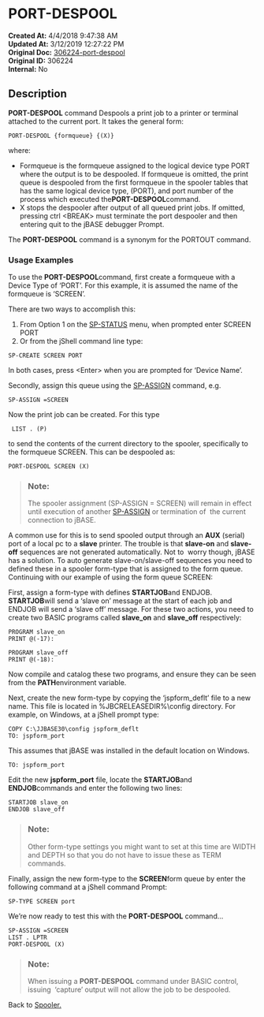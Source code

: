 # PORT-DESPOOL

**Created At:** 4/4/2018 9:47:38 AM  
**Updated At:** 3/12/2019 12:27:22 PM  
**Original Doc:** [306224-port-despool](https://docs.jbase.com/44205-spooler/306224-port-despool)  
**Original ID:** 306224  
**Internal:** No  


## Description 

**PORT-DESPOOL** command Despools a print job to a printer or terminal attached to the current port. It takes the general form:

```
PORT-DESPOOL {formqueue} {(X)}
```

where:

- Formqueue is the formqueue assigned to the logical device type PORT where the output is to be despooled.
If formqueue is omitted, the print queue is despooled from the first formqueue in the spooler tables that has the same logical device type, (PORT), and port number of the process which executed the**PORT-DESPOOL**command.
- X stops the despooler after output of all queued print jobs. If omitted, pressing ctrl &lt;BREAK&gt; must terminate the port despooler and then entering quit to the jBASE debugger Prompt.


The **PORT-DESPOOL** command is a synonym for the PORTOUT command.



### Usage Examples

To use the **PORT-DESPOOL**command, first create a formqueue with a Device Type of ‘PORT’. For this example, it is assumed the name of the formqueue is ‘SCREEN’.

There are two ways to accomplish this:

1. From Option 1 on the [SP-STATUS](./../sp-status) menu, when prompted enter SCREEN PORT
2. Or from the jShell command line type:


```
SP-CREATE SCREEN PORT
```

In both cases, press &lt;Enter&gt; when you are prompted for ‘Device Name’.

Secondly, assign this queue using the [SP-ASSIGN](./../sp-assign) command, e.g.

```
SP-ASSIGN =SCREEN
```

Now the print job can be created. For this type

```
 LIST . (P)
```

to send the contents of the current directory to the spooler, specifically to the formqueue SCREEN. This can be despooled as:

```
PORT-DESPOOL SCREEN (X)
```




> ### Note:
> 
> The spooler assignment (SP-ASSIGN = SCREEN) will remain in effect until execution of another [SP-ASSIGN](./../sp-assign) or termination of  the current connection to jBASE.


A common use for this is to send spooled output through an **AUX** (serial) port of a local pc to a **slave** printer. The trouble is that **slave-on** and **slave-off** sequences are not generated automatically. Not to  worry though, jBASE has a solution. To auto generate slave-on/slave-off sequences you need to defined these in a spooler form-type that is assigned to the form queue. Continuing with our example of using the form queue SCREEN:

First, assign a form-type with defines **STARTJOB**and ENDJOB. **STARTJOB**will send a ‘slave on’ message at the start of each job and ENDJOB will send a ‘slave off’ message. For these two actions, you need to create two BASIC programs called **slave\_on** and **slave\_off** respectively:

```
PROGRAM slave_on
PRINT @(-17):
```

```
PROGRAM slave_off
PRINT @(-18):
```

Now compile and catalog these two programs, and ensure they can be seen from the **PATH**environment variable.

Next, create the new form-type by copying the ‘jspform\_deflt’ file to a new name. This file is located in %JBCRELEASEDIR%\config directory. For example, on Windows, at a jShell prompt type:

```
COPY C:\JJBASE30\config jspform_deflt
TO: jspform_port
```

This assumes that jBASE was installed in the default location on Windows.

```
TO: jspform_port
```

Edit the new **jspform\_port** file, locate the **STARTJOB**and **ENDJOB**commands and enter the following two lines:

```
STARTJOB slave_on
ENDJOB slave_off
```




> ### Note: 
> 
> Other form-type settings you might want to set at this time are WIDTH and DEPTH so that you do not have to issue these as TERM commands.




Finally, assign the new form-type to the **SCREEN**form queue by enter the following command at a jShell command Prompt:

```
SP-TYPE SCREEN port
```

We’re now ready to test this with the **PORT-DESPOOL** command...

```
SP-ASSIGN =SCREEN
LIST . LPTR
PORT-DESPOOL (X)
```




> ### Note:
> 
> When issuing a **PORT-DESPOOL** command under BASIC control, issuing  ‘capture’ output will not allow the job to be despooled.




Back to [Spooler.](./../jbase-spooler)


